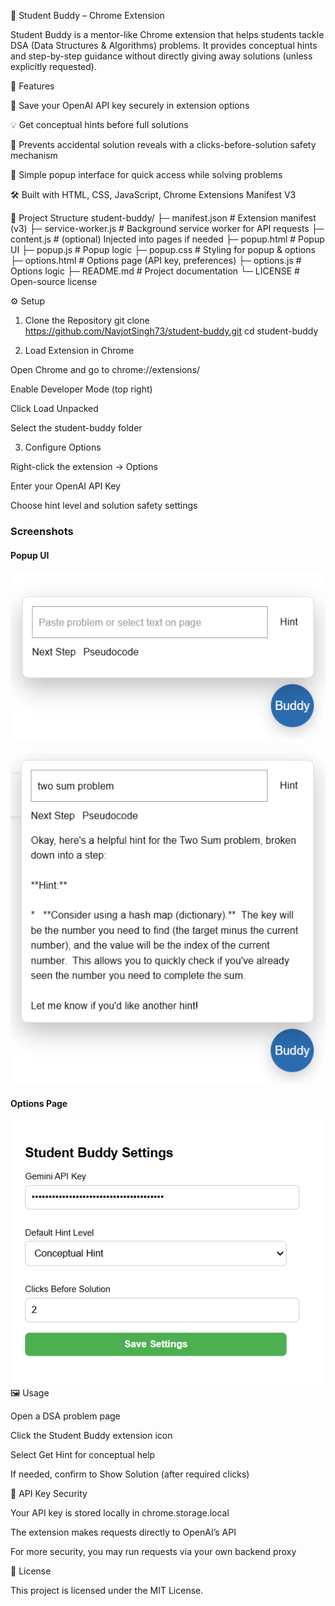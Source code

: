 📘 Student Buddy – Chrome Extension

Student Buddy is a mentor-like Chrome extension that helps students tackle DSA (Data Structures & Algorithms) problems.
It provides conceptual hints and step-by-step guidance without directly giving away solutions (unless explicitly requested).

🚀 Features

🔑 Save your OpenAI API key securely in extension options

💡 Get conceptual hints before full solutions

🛑 Prevents accidental solution reveals with a clicks-before-solution safety mechanism

🎨 Simple popup interface for quick access while solving problems

🛠 Built with HTML, CSS, JavaScript, Chrome Extensions Manifest V3

📂 Project Structure
student-buddy/
├─ manifest.json        # Extension manifest (v3)
├─ service-worker.js    # Background service worker for API requests
├─ content.js           # (optional) Injected into pages if needed
├─ popup.html           # Popup UI
├─ popup.js             # Popup logic
├─ popup.css            # Styling for popup & options
├─ options.html         # Options page (API key, preferences)
├─ options.js           # Options logic
├─ README.md            # Project documentation
└─ LICENSE              # Open-source license

⚙️ Setup
1. Clone the Repository
git clone https://github.com/NavjotSingh73/student-buddy.git
cd student-buddy

2. Load Extension in Chrome

Open Chrome and go to chrome://extensions/

Enable Developer Mode (top right)

Click Load Unpacked

Select the student-buddy folder

3. Configure Options

Right-click the extension → Options

Enter your OpenAI API Key

Choose hint level and solution safety settings

### Screenshots

#### Popup UI

![Popup UI Screenshot 1](screenshots/Screenshot%202025-09-16%20215633.png)

![Popup UI Screenshot 2](screenshots/Screenshot%202025-09-16%20215722.png)

#### Options Page

![Options Page Screenshot](screenshots/Screenshot%202025-09-16%20215743.png)
🖼️ Usage

Open a DSA problem page

Click the Student Buddy extension icon

Select Get Hint for conceptual help

If needed, confirm to Show Solution (after required clicks)

🔐 API Key Security

Your API key is stored locally in chrome.storage.local

The extension makes requests directly to OpenAI’s API

For more security, you may run requests via your own backend proxy

📜 License

This project is licensed under the MIT License.
